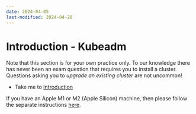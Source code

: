```yaml
---
date: 2024-04-05
last-modified: 2024-04-28
---
```

# Introduction - Kubeadm

Note that this section is for your own practice only. To our knowledge there has never been an exam question that requires you to install a cluster. Questions asking you to _upgrade an existing cluster_ are not uncommon!

  - Take me to [Introduction](https://kodekloud.com/topic/introduction-to-deployment-with-kubeadm/)

If you have an Apple M1 or M2 (Apple Silicon) machine, then please follow the separate instructions [here](../../apple-silicon/README.md).
